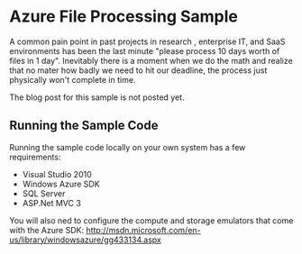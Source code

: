 Azure File Processing Sample
==================================

A common pain point in past projects in research , enterprise IT, and SaaS environments has been the last minute "please process 10 days worth of files in 1 day". Inevitably there is a moment when we do the math and realize that no mater how badly we need to hit our deadline, the process just physically won't complete in time.

The blog post for this sample is not posted yet.

Running the Sample Code
----------------------------

Running the sample code locally on your own system has a few requirements:

* Visual Studio 2010
* Windows Azure SDK
* SQL Server
* ASP.Net MVC 3

You will also ned to configure the compute and storage emulators that come with the Azure SDK: http://msdn.microsoft.com/en-us/library/windowsazure/gg433134.aspx